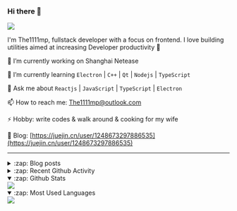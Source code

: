 ### Hi there 👋

![](https://komarev.com/ghpvc/?username=1111mp&color=green)

I'm The1111mp, fullstack developer with a focus on frontend. I love building utilities aimed at increasing Developer productivity 🙌

🔭 I’m currently working on Shanghai Netease

🌱 I’m currently learning `Electron` | `C++` | `Qt` | `Nodejs` | `TypeScript`

💬 Ask me about `Reactjs` | `JavaScript` | `TypeScript` | `Electron`

📫 How to reach me: <a href="mailto:The1111mp@outlook.com">The1111mp@outlook.com</a>

⚡ Hobby: write codes & walk around & cooking for my wife

📖 Blog: [https://juejin.cn/user/1248673297886535](https://juejin.cn/user/1248673297886535)

***

<details>
  <summary>:zap: Blog posts</summary>

  - [使用 nvm-desktop 轻松安装和管理多个 node 版本](https://juejin.cn/post/7267791228872179727)
  - [Electron 中集成 SQLite3 数据库的最佳实践](https://juejin.cn/post/7202807471881306172)
  - [从0开发IM，单聊群聊在线离线消息以及消息的已读未读功能](https://juejin.cn/post/7202583557751865401)
  - [Electron（网页）中实现接近微信消息发送体验的消息输入框及界面](https://juejin.cn/post/7252505446396575781)
  - [Qt中基于QWebEngineView和QWebChannel实现与web的交互](https://juejin.cn/post/7238423148555501629)
</details>

<details>
  <summary>:zap: Recent Github Activity</summary>

  <!--START_SECTION:activity-->
1. 🗣 Commented on [#19](https://github.com/1111mp/nvm-desktop/issues/19#issuecomment-1817831519) in [1111mp/nvm-desktop](https://github.com/1111mp/nvm-desktop)
2. 🗣 Commented on [#19](https://github.com/1111mp/nvm-desktop/issues/19#issuecomment-1817828980) in [1111mp/nvm-desktop](https://github.com/1111mp/nvm-desktop)
3. 🗣 Commented on [#18](https://github.com/1111mp/nvm-desktop/issues/18#issuecomment-1817720649) in [1111mp/nvm-desktop](https://github.com/1111mp/nvm-desktop)
4. 🗣 Commented on [#18](https://github.com/1111mp/nvm-desktop/issues/18#issuecomment-1817719176) in [1111mp/nvm-desktop](https://github.com/1111mp/nvm-desktop)
5. 🗣 Commented on [#18](https://github.com/1111mp/nvm-desktop/issues/18#issuecomment-1817718238) in [1111mp/nvm-desktop](https://github.com/1111mp/nvm-desktop)
6. 🗣 Commented on [#18](https://github.com/1111mp/nvm-desktop/issues/18#issuecomment-1817716861) in [1111mp/nvm-desktop](https://github.com/1111mp/nvm-desktop)
7. 🗣 Commented on [#18](https://github.com/1111mp/nvm-desktop/issues/18#issuecomment-1817710053) in [1111mp/nvm-desktop](https://github.com/1111mp/nvm-desktop)
8. 🗣 Commented on [#15](https://github.com/1111mp/nvm-desktop/issues/15#issuecomment-1817705059) in [1111mp/nvm-desktop](https://github.com/1111mp/nvm-desktop)
9. 🗣 Commented on [#12](https://github.com/1111mp/nvm-desktop/issues/12#issuecomment-1817430798) in [1111mp/nvm-desktop](https://github.com/1111mp/nvm-desktop)
10. 🗣 Commented on [#12](https://github.com/1111mp/nvm-desktop/issues/12#issuecomment-1817426824) in [1111mp/nvm-desktop](https://github.com/1111mp/nvm-desktop)
  <!--END_SECTION:activity-->
</details>

<details open>
  <summary>:zap: Github Stats</summary>

  <img align="center" src="https://github-readme-stats-sigma-five.vercel.app/api?username=1111mp&show_icons=true&hide_border=true&theme=gruvbox" />
</details>

<details open>
  <summary>:zap: Most Used Languages</summary>

  <img align="center" src="https://github-readme-stats-sigma-five.vercel.app/api/top-langs/?username=1111mp&layout=compact&show_icons=true&hide_border=true&theme=gruvbox" />
</details>


<!--
**1111mp/1111mp** is a ✨ _special_ ✨ repository because its `README.md` (this file) appears on your GitHub profile.

Here are some ideas to get you started:

- 🔭 I’m currently working on ...
- 🌱 I’m currently learning ...
- 👯 I’m looking to collaborate on ...
- 🤔 I’m looking for help with ...
- 💬 Ask me about ...
- 📫 How to reach me: ...
- 😄 Pronouns: ...
- ⚡ Fun fact: ...
-->
